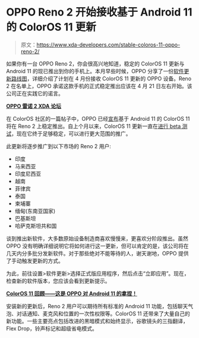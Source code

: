 # OPPO Reno 2 开始接收基于 Android 11 的 ColorOS 11 更新

> 原文：<https://www.xda-developers.com/stable-coloros-11-oppo-reno-2/>

如果你有一台 OPPO Reno 2，你会很高兴地知道，稳定的 ColorOS 11 更新与 Android 11 的现已推出到你的手机上。本月早些时候，OPPO 分享了一份[软件更新路线图](https://www.xda-developers.com/oppo-coloros-11-update-schedule-april-2021/)，详细介绍了计划在 4 月份接收 ColorOS 11 更新的 OPPO 设备。Reno 2 在名单上，OPPO 承诺这款手机的正式稳定推出应该在 4 月 21 日左右开始。该公司正在实践它的诺言。

**[OPPO 雷诺 2 XDA 论坛](https://forum.xda-developers.com/c/oppo-reno-2.9193/)**

在 ColorOS 社区的一篇帖子中，OPPO 已经[宣布](https://community.coloros.com/thread-52548-1-1.html)基于 Android 11 的 ColorOS 11 将在 Reno 2 上稳定推出。自上个月以来，ColorOS 11 更新一直在[进行 beta 测试](https://www.xda-developers.com/oppo-reno-10x-zoom-reno-2-f-stable-coloros-11-android-11-reno-2-beta/)，现在它终于足够稳定，可以进行更大范围的推广。

此更新将逐步推广到以下市场的 Reno 2 用户:

*   印度
*   马来西亚
*   印度尼西亚
*   越南
*   菲律宾
*   泰国
*   柬埔寨
*   缅甸(东南亚国家)
*   巴基斯坦
*   哈萨克斯坦共和国

谈到推出新软件，大多数原始设备制造商喜欢慢慢来，更喜欢分阶段推出。虽然 OPPO 没有明确详细说明它将如何进行这一更新，但可以肯定的是，该公司将在几天内分多批分发新软件。对于那些绝对不能等待的人，谢天谢地，OPPO 提供了手动触发更新的方式。

为此，前往设置>软件更新>选择正式版应用程序，然后点击“立即应用”。现在，检查新的软件版本，您应该会看到更新提示。

**[ColorOS 11 回顾——这是 OPPO 对 Android 11 的拿捏！](https://www.xda-developers.com/coloros-11-android-11-oppo-review/)**

安装新的更新后，Reno 2 用户可以期待所有标准的 Android 11 功能，包括聊天气泡、对话通知、麦克风和位置的一次性权限等。ColorOS 11 还带来了大量自己的新功能。一些主要亮点包括改进的黑暗模式和始终显示，谷歌镜头的三指翻译，Flex Drop，铃声标记和超级省电模式。